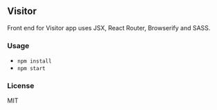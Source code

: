 ## Visitor

Front end for Visitor app uses JSX, React Router, Browserify and SASS.

### Usage

- `npm install`
- `npm start`

### License

MIT

